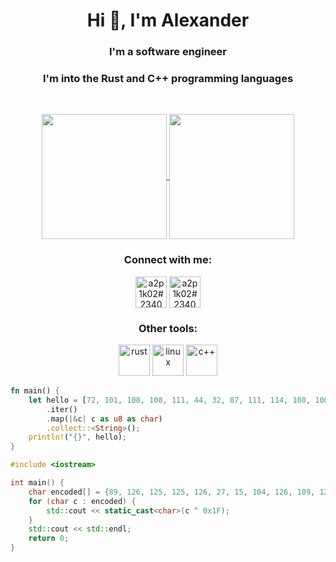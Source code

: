 <h1 align="center">Hi 👋, I'm Alexander</h1>
<h3 align="center">I'm a software engineer</h3>
<h3 align="center">I'm into the Rust and C++ programming languages </h3><br>

<p align="center">
  <a href="https://github.com/a2p1k02?tab=repositories">
    <img height=200 align="center" src="https://github-readme-stats.vercel.app/api?username=a2p1k02&theme=material-palenight&show_icons=true&rank_icon=github" />
    <img height=200 align="center" src="https://github-readme-stats.vercel.app/api/top-langs?username=a2p1k02&layout=compact&langs_count=8&card_width=320&theme=material-palenight&show_icons=true" />
  </a>
</p>

<h3 align="center">Connect with me:</h3>
<p align="center">
  <a href="https://discord.gg/a2p1k02#2340" target="blank"><img align="center" src="https://img.icons8.com/?size=100&id=61604&format=png&color=000000" alt="a2p1k02#2340" height="50" width="50"/></a>
  <a href="https://t.me/a2p1k02" target="blank"><img align="center" src="https://img.icons8.com/?size=100&id=114954&format=png&color=000000" alt="a2p1k02#2340" height="50" width="50"/></a>
</p>

<h3 align="center">Other tools:</h3>
<p align="center">
  <a href="https://www.rust-lang.org/" target="_blank"><img src="https://img.icons8.com/?size=100&id=t7vIvDXazOGO&format=png&color=000000" alt="rust" width="50" height="50"/></a>
  <a href="https://www.linux.org/" target="_blank"><img src="https://img.icons8.com/?size=100&id=104289&format=png&color=000000" alt="linux" width="50" height="50"/></a>
  <a href="https://en.cppreference.com/w/" target="_blank"><img src="https://img.icons8.com/?size=100&id=mciovJOS9Auv&format=png&color=000000" alt="c++" width="50" height="50"/></a>
</p>

```rust
fn main() {
    let hello = [72, 101, 108, 108, 111, 44, 32, 87, 111, 114, 108, 100, 33]
        .iter()
        .map(|&c| c as u8 as char)
        .collect::<String>();
    println!("{}", hello);
}
```

```cpp
#include <iostream>

int main() {
    char encoded[] = {89, 126, 125, 125, 126, 27, 15, 104, 126, 109, 125, 115, 18};
    for (char c : encoded) {
        std::cout << static_cast<char>(c ^ 0x1F);
    }
    std::cout << std::endl;
    return 0;
}
```
